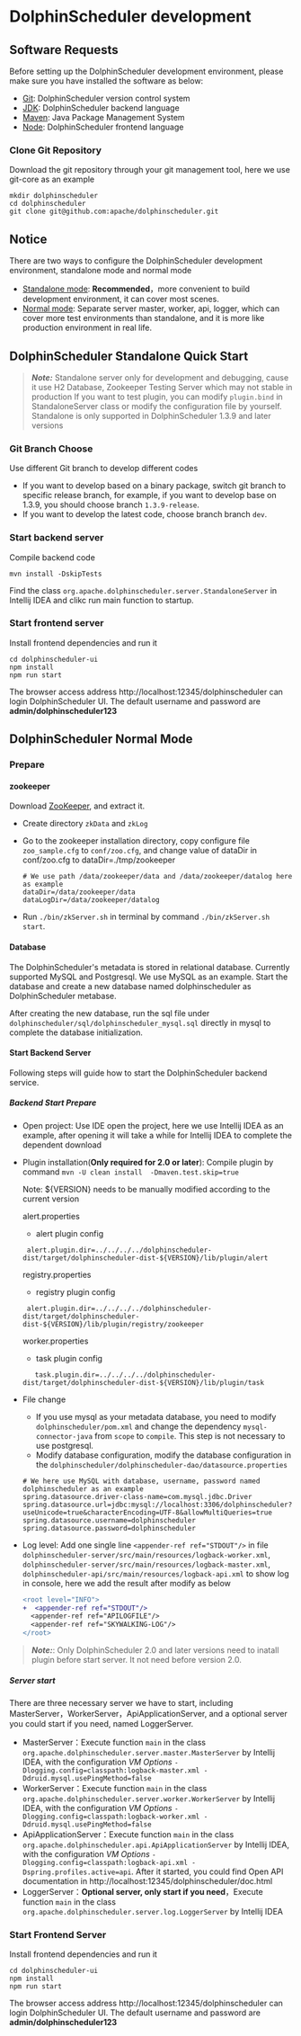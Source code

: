 # DolphinScheduler development

## Software Requests

Before setting up the DolphinScheduler development environment, please make sure you have installed the software as below:

* [Git](https://git-scm.com/downloads): DolphinScheduler version control system
* [JDK](https://www.oracle.com/technetwork/java/javase/downloads/index.html): DolphinScheduler backend language
* [Maven](http://maven.apache.org/download.cgi): Java Package Management System
* [Node](https://nodejs.org/en/download): DolphinScheduler frontend
 language

### Clone Git Repository

Download the git repository through your git management tool, here we use git-core as an example

```shell
mkdir dolphinscheduler
cd dolphinscheduler
git clone git@github.com:apache/dolphinscheduler.git
```

## Notice

There are two ways to configure the DolphinScheduler development environment, standalone mode and normal mode

* [Standalone mode](#dolphinscheduler-standalone-quick-start): **Recommended**，more convenient to build development environment, it can cover most scenes.
* [Normal mode](#dolphinscheduler-normal-mode): Separate server master, worker, api, logger, which can cover more test environments than standalone, and it is more like production environment in real life.

## DolphinScheduler Standalone Quick Start

> **_Note:_** Standalone server only for development and debugging, cause it use H2 Database, Zookeeper Testing Server which may not stable in production
> If you want to test plugin, you can modify `plugin.bind` in StandaloneServer class or modify the configuration file by yourself.
> Standalone is only supported in DolphinScheduler 1.3.9 and later versions

### Git Branch Choose

Use different Git branch to develop different codes

* If you want to develop based on a binary package, switch git branch to specific release branch, for example, if you want to develop base on 1.3.9, you should choose branch `1.3.9-release`.
* If you want to develop the latest code, choose branch branch `dev`.

### Start backend server

Compile backend code

```shell
mvn install -DskipTests
```

Find the class `org.apache.dolphinscheduler.server.StandaloneServer` in Intellij IDEA and clikc run main function to startup.

### Start frontend server

Install frontend dependencies and run it

```shell
cd dolphinscheduler-ui
npm install
npm run start
```

The browser access address http://localhost:12345/dolphinscheduler can login DolphinScheduler UI. The default username and password are **admin/dolphinscheduler123**

## DolphinScheduler Normal Mode

### Prepare

#### zookeeper

Download [ZooKeeper](https://www.apache.org/dyn/closer.lua/zookeeper/zookeeper-3.6.3), and extract it.

* Create directory `zkData` and `zkLog`
* Go to the zookeeper installation directory, copy configure file `zoo_sample.cfg` to `conf/zoo.cfg`, and change value of dataDir in conf/zoo.cfg to dataDir=./tmp/zookeeper

    ```shell
    # We use path /data/zookeeper/data and /data/zookeeper/datalog here as example
    dataDir=/data/zookeeper/data
    dataLogDir=/data/zookeeper/datalog
    ```

* Run `./bin/zkServer.sh` in terminal by command `./bin/zkServer.sh start`.

#### Database

The DolphinScheduler's metadata is stored in relational database. Currently supported MySQL and Postgresql. We use MySQL as an example. Start the database and create a new database named dolphinscheduler as DolphinScheduler metabase.

After creating the new database, run the sql file under `dolphinscheduler/sql/dolphinscheduler_mysql.sql` directly in mysql to complete the database initialization.

#### Start Backend Server

Following steps will guide how to start the DolphinScheduler backend service.

##### Backend Start Prepare

* Open project: Use IDE open the project, here we use Intellij IDEA as an example, after opening it will take a while for Intellij IDEA to complete the dependent download
* Plugin installation(**Only required for 2.0 or later**): Compile plugin by command `mvn -U clean install  -Dmaven.test.skip=true`
  
  Note: ${VERSION} needs to be manually modified according to the current version

  alert.properties
  * alert plugin config
  ```alert.properties
   alert.plugin.dir=../../../../dolphinscheduler-dist/target/dolphinscheduler-dist-${VERSION}/lib/plugin/alert	
  ```
  registry.properties
  * registry plugin config
  ```registry.properties
   alert.plugin.dir=../../../../dolphinscheduler-dist/target/dolphinscheduler-dist-${VERSION}/lib/plugin/registry/zookeeper	
  ```
  worker.properties
  * task plugin config
  ```worker.properties
     task.plugin.dir=../../../../dolphinscheduler-dist/target/dolphinscheduler-dist-${VERSION}/lib/plugin/task	
  ```
* File change
  * If you use mysql as your metadata database, you need to modify `dolphinscheduler/pom.xml` and change the dependency `mysql-connector-java` from `scope` to `compile`. This step is not necessary to use postgresql.
  * Modify database configuration, modify the database configuration in the `dolphinscheduler/dolphinscheduler-dao/datasource.properties`

  ```properties
  # We here use MySQL with database, username, password named dolphinscheduler as an example
  spring.datasource.driver-class-name=com.mysql.jdbc.Driver
  spring.datasource.url=jdbc:mysql://localhost:3306/dolphinscheduler?useUnicode=true&characterEncoding=UTF-8&allowMultiQueries=true
  spring.datasource.username=dolphinscheduler
  spring.datasource.password=dolphinscheduler
  ```

* Log level: Add one single line `<appender-ref ref="STDOUT"/>` in file `dolphinscheduler-server/src/main/resources/logback-worker.xml`, `dolphinscheduler-server/src/main/resources/logback-master.xml`, `dolphinscheduler-api/src/main/resources/logback-api.xml` to show log in console, here we add  the result after modify as below

  ```diff
  <root level="INFO">
  +  <appender-ref ref="STDOUT"/>
    <appender-ref ref="APILOGFILE"/>
    <appender-ref ref="SKYWALKING-LOG"/>
  </root>
  ```

> **_Note:_**: Only DolphinScheduler 2.0 and later versions need to inatall plugin before start server. It not need before version 2.0.

##### Server start

There are three necessary server we have to start, including MasterServer，WorkerServer，ApiApplicationServer, and a optional server you could start if you need, named LoggerServer.

* MasterServer：Execute function `main` in the class `org.apache.dolphinscheduler.server.master.MasterServer` by Intellij IDEA, with the configuration *VM Options* `-Dlogging.config=classpath:logback-master.xml -Ddruid.mysql.usePingMethod=false`
* WorkerServer：Execute function `main` in the class `org.apache.dolphinscheduler.server.worker.WorkerServer` by Intellij IDEA, with the configuration *VM Options* `-Dlogging.config=classpath:logback-worker.xml -Ddruid.mysql.usePingMethod=false`
* ApiApplicationServer：Execute function `main` in the class `org.apache.dolphinscheduler.api.ApiApplicationServer` by Intellij IDEA, with the configuration *VM Options* `-Dlogging.config=classpath:logback-api.xml -Dspring.profiles.active=api`. After it started, you could find Open API documentation in http://localhost:12345/dolphinscheduler/doc.html
* LoggerServer：**Optional server, only start if you need**，Execute function `main` in the class `org.apache.dolphinscheduler.server.log.LoggerServer` by Intellij IDEA

### Start Frontend Server

Install frontend dependencies and run it

```shell
cd dolphinscheduler-ui
npm install
npm run start
```

The browser access address http://localhost:12345/dolphinscheduler can login DolphinScheduler UI. The default username and password are **admin/dolphinscheduler123**
